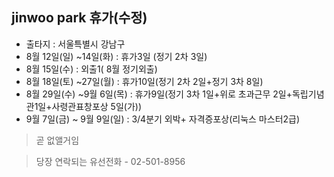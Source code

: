 jinwoo park 휴가(수정)
-----------------------
* 출타지 : 서울특별시 강남구
* 8월 12일(일) ~14일(화) : 휴가3일 (정기 2차 3일)
* 8월 15일(수) : 외출1( 8월 정기외출)
* 8월 18일(토) ~27일(월) : 휴가10일(정기 2차 2일+정기 3차 8일)
* 8월 29일(수) ~9월 6일(목) : 휴가9일(정기 3차 1일+위로 초과근무 2일+독립기념관1일+사령관표창포상 5일(가))
* 9월 7일(금) ~ 9월 9일(일) : 3/4분기 외박+ 자격증포상(리눅스 마스터2급)

>곧 없앨거임

>당장 연락되는 유선전화 - 02-501-8956